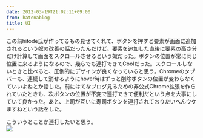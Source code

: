 ```yaml
---
date: 2012-03-19T21:02:11+09:00
from: hatenablog
title: UI
---
```

この前hitode氏が作ってるもの見せてくれて、ボタンを押すと要素が画面に追加されるという奴の改善の話だったんだけど、要素を追加した直後に要素の高さ分だけ計算して画面をスクロールさせるという奴だった。ボタンの位置が常に同じ位置に来るようになるので、幾らでも連打できてCoolだった。スクロールしないときと比べると、圧倒的にデザインが良くなっていると思う。Chromeのタブバーも、連続して消せるようにhover時はずっと削除ボタンの位置が変わらなくていいよねとか話した。前にはてなブログ見るための非公式Chrome拡張を作られていたときも、次ボタンの位置が不変で連打できて便利だという点を大事にしていて良かった。あと、上司が互いに寿司ボタンを連打されておりたいへんウケますねという話をした。

こういうとことか連打したいと思う。  
 ![](http://dl.dropbox.com/u/5978869/image/20120319_210515.png)

